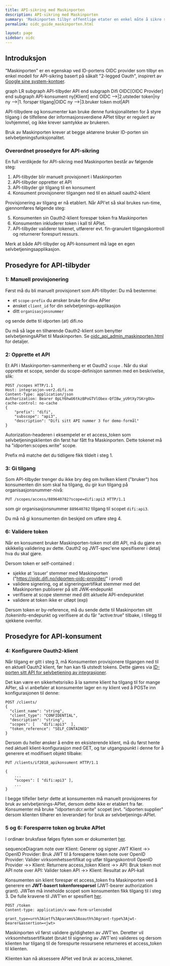 ```yaml
---
title: API-sikring med Maskinporten
description: API-sikring med Maskinporten
summary: 'Maskinporten tilbyr offentlige etater en enkel måte å sikre sine APIer med virksomhetsautentisering og tilgangstyring.'
permalink: oidc_guide_maskinporten.html

layout: page
sidebar: oidc
---
```


## Introduksjon


"Maskinporten" er en egenskap ved ID-portens OIDC provider som tilbyr en enkel modell for API-sikring basert på såkalt "2-legged Oauth", inspirert av [Google sine system-kontoer](https://developers.google.com/identity/protocols/OAuth2ServiceAccount).




<div class="mermaid">
graph LR
  subgraph API-tilbyder
    API
  end
  subgraph Difi
    OIDC[OIDC Provider]
  end
  subgraph API-konsument
     ny[Klient]
  end
  OIDC -->|2.utsteder token|ny
  ny -->|1. forspør tilgang|OIDC
  ny -->|3.bruker token mot|API
</div>

API-tilbydere og konsumenter kan bruke denne funksjonaliteten for å styre tilgang i de tilfellene der informasjonsverdiene APIet tilbyr er regulert av lovhjemmel, og ikke krever samtykke av brukeren.

Bruk av Maskinporten krever at begge aktørene bruker ID-porten sin selvbetjeningsfunksjonalitet.

### Overordnet prosedyre for API-sikring

En full verdikjede for API-sikring med Maskinporten består av følgende steg:

1. API-tilbyder blir manuelt provisjonert i Maskinporten
2. API-tilbyder oppretter et API
3. API-tilbyder gir tilgang til en konsument
4. Konsument provisjonerer tilgangen ned til en aktuell oauth2-klient

Provisjonering av tilgang er nå etablert.  Når API'et så skal brukes run-time, gjennomføres følgende steg:

5. Konsumenten sin Oauth2-klient forespør token fra Maskinporten
6. Konsumenten inkluderer token i kall til APIet.
7. API-tilbyder validerer tokenet, utførerer evt. fin-granulert tilgangskontroll og returnerer forespurt ressurs.

Merk at både API-tilbyder og API-konsument må lage en egen selvbetjeningsapplikasjon.  

## Prosedyre for API-tilbyder

### 1: Manuell provisjonering

Først må du bli manuelt provisjonert som API-tilbyder:  Du må bestemme:
* et `scope-prefix` du ønsker bruke for dine APIer
* ønsket `client_id` for din selvbetjenings-applikasjon
* ditt `organisasjonsnummer`

og sende dette til idporten (at) difi.no

Du må så lage en tilhørende Oauth2-klient som benytter selvbetjeningsAPIet til Maskinporten.  Se [oidc_api_admin_maskinporten.html](oidc_api_admin_maskinporten.html) for detaljer.

### 2: Opprette et API

Et API i Maskinporten-sammenheng er et Oauth2 `scope` . Når du skal opprette et scope, sender du scope-definisjon sammen med en beskrivelse, slik:

```
POST /scopes HTTP/1.1
Host: integrasjon-ver2.difi.no
Content-Type: application/json
Authorization: Bearer 0pLY6hwU6tkzBPoGTVlObex-QfIBw_yU9tXy7SKrgOU=
cache-control: no-cache
{
	"prefix": "difi",
	"subscope": "api3",
	"description": "Difi sitt API nummer 3 for demo-formål"
}
```
Autorization-headeren i eksempelet er et access_token som selvbetjeningsklienten din først har fått fra Maskinporten. Dette tokenet må ha "idporten:scopes.write" scope.

Prefix må matche det du tidligere fikk tildelt i steg 1.

### 3: Gi tilgang

Som API-tilbyder trenger du ikke bry deg om hvilken klient ("bruker") hos konsumenten din som skal ha tilgang, du gir kun tilgang på organisasjonsnummer-nivå:

```
PUT /scopes/access/889640782?scope=difi:api3 HTTP/1.1
```
som gir organisasjonsnummer `889640782` tilgang til scopet `difi:api3`.   

Du må nå gi konsumenten din beskjed om utføre steg 4.

### 6: Validere token

Når en konsument bruker Maskinporten-token mot ditt API, må du gjøre en skikkelig validering av dette.  Oauth2 og JWT-spec'ene spesifiserer i detalj hva du skal gjøre.  

Dersom token er self-contained :
- sjekke at 'issuer' stemmer med Maskinporten ("https://oidc.difi.no/idporten-oidc-provider/" i prod)
- validere signering, og at signeringsertifikat stemmer med det Maskinporten publiserer på sitt JWK-endepunkt
- verifisere at scope stemmer med ditt aktuelle  API-endepunktet
- validere at token ikke er utløpt (exp)

Dersom token er by-reference, må du sende dette til  Maskinporten sitt /tokeninfo-endepunkt og verifisere at du får "active:true" tilbake, i tillegg til sjekkene ovenfor.

## Prosedyre for API-konsument

### 4: Konfigurere Oauth2-klient

Når tilgang er gitt i steg 3, må Konsumenten provisjonere tilgangen ned til en aktuell Oauth2 klient, før han kan få utstedt tokens.  Dette gjøres via [ID-porten sitt API for selvbetjening av integrasjoner](oidc_api_admin.html#scopes).

Det kan være en sikkerhetsrisiko  å la samme klient ha tilgang til for mange APIer, så vi anbefaler at konsumenter lager en ny klient ved å POSTe inn konfigurasjonen til denne:
```
POST /clients/
{
  "client_name": "string",
  "client_type": "CONFIDENTIAL",
  "description": "string",
  "scopes": [   "difi:api3"  ],
  "token_reference": "SELF_CONTAINED"
}
```
Dersom du heller ønsker å endre en eksisterende klient, må du først hente ned aktuell klient-konfigurasjon med GET, og tar utgangspunkt i denne for å generere et modifisert objekt  tilbake:

```
PUT /clients/if2018_apikonsument HTTP/1.1

{
	...
    "scopes": [ "difi:api3" ],
	...
}
```

I begge tilfeller betyr dette at konsumenten må manuelt provisjoneres for bruk av selvbetjenings-APIet, dersom dette ikke er etablert fra før.  Konsumenter må bruke "idporten:dcr.write" scopet (evt. "idporten:supplier" dersom klienten tilhører en leverandør) for bruk av selvbetjenings-APIet.



### 5 og 6: Forespørre token og bruke APIet

I ordinær bruksfase følges flyten som er dokumentert [her](oidc_auth_server-to-server-oauth2.html).


<div class="mermaid">
sequenceDiagram
  note over Klient:  Generer og signer JWT
  Klient ->> OpenID Provider: Bruk JWT til å forespørre token
  note over OpenID Provider: Valider virksomhetssertifikat og utfør tilgangskontroll
  OpenID Provider ->> Klient: Returnere access_token
  Klient ->> API: Bruk token mot API
  note over API: Valider token
  API ->> Klient: Resultat av API-kall

</div>

Konsumenten sin klient forespør et access_token fra Maskinporten ved å generere en **JWT-basert tokenforespørsel** (JWT-bearer authorization grant). JWTen må inneholde scopet som konsumenten fikk tilgang til i steg 3.  De fulle kravene til JWT'en er spesifiert [her](oidc_auth_server-to-server-oauth2.html#grant).

```
POST /token
Content-type: application/x-www-form-urlencoded

grant_type=urn%3Aietf%3Aparams%3Aoauth%3Agrant-type%3Ajwt-bearer&assertion=<jwt>
```

Maskinporten vil først validere gyldigheten av JWT'en. Deretter vil virksomhetssertifikatet (brukt til signering av JWT'en) valideres og dersom klienten har tilgang til de forespurte ressursene returneres et access_token til klienten.

Klienten kan nå aksessere APIet ved bruk av access_tokenet.
